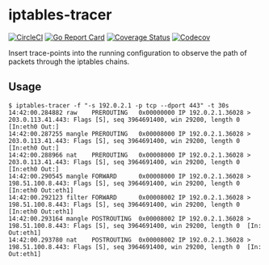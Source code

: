 # iptables-tracer
[![CircleCI](https://circleci.com/gh/x-way/iptables-tracer/tree/master.svg?style=svg)](https://circleci.com/gh/x-way/iptables-tracer/tree/master)
[![Go Report Card](https://goreportcard.com/badge/github.com/x-way/iptables-tracer)](https://goreportcard.com/report/github.com/x-way/iptables-tracer)
[![Coverage Status](https://coveralls.io/repos/github/x-way/iptables-tracer/badge.svg?branch=master)](https://coveralls.io/github/x-way/iptables-tracer?branch=master)
[![Codecov](https://codecov.io/gh/x-way/iptables-tracer/branch/master/graph/badge.svg)](https://codecov.io/gh/x-way/iptables-tracer/)

Insert trace-points into the running configuration to observe the path of packets through the iptables chains.

## Usage

```
$ iptables-tracer -f "-s 192.0.2.1 -p tcp --dport 443" -t 30s
14:42:00.284882 raw    PREROUTING   0x00000000 IP 192.0.2.1.36028 > 203.0.113.41.443: Flags [S], seq 3964691400, win 29200, length 0  [In:eth0 Out:]
14:42:00.287255 mangle PREROUTING   0x00008000 IP 192.0.2.1.36028 > 203.0.113.41.443: Flags [S], seq 3964691400, win 29200, length 0  [In:eth0 Out:]
14:42:00.288966 nat    PREROUTING   0x00008000 IP 192.0.2.1.36028 > 203.0.113.41.443: Flags [S], seq 3964691400, win 29200, length 0  [In:eth0 Out:]
14:42:00.290545 mangle FORWARD      0x00008000 IP 192.0.2.1.36028 > 198.51.100.8.443: Flags [S], seq 3964691400, win 29200, length 0  [In:eth0 Out:eth1]
14:42:00.292123 filter FORWARD      0x00008002 IP 192.0.2.1.36028 > 198.51.100.8.443: Flags [S], seq 3964691400, win 29200, length 0  [In:eth0 Out:eth1]
14:42:00.293164 mangle POSTROUTING  0x00008002 IP 192.0.2.1.36028 > 198.51.100.8.443: Flags [S], seq 3964691400, win 29200, length 0  [In: Out:eth1]
14:42:00.293780 nat    POSTROUTING  0x00008002 IP 192.0.2.1.36028 > 198.51.100.8.443: Flags [S], seq 3964691400, win 29200, length 0  [In: Out:eth1]
```
